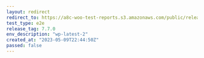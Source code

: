 ```yaml
---
layout: redirect
redirect_to: https://a8c-woo-test-reports.s3.amazonaws.com/public/release/7.7.0/wp-latest-2/e2e/index.html
test_type: e2e
release_tag: 7.7.0
env_description: "wp-latest-2"
created_at: "2023-05-09T22:44:50Z"
passed: false
---
```

